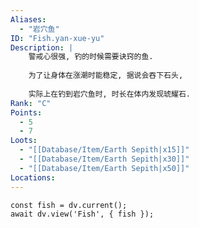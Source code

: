```yaml
---
Aliases:
  - "岩穴鱼"
ID: "Fish.yan-xue-yu"
Description: |
    警戒心很强, 钓的时候需要诀窍的鱼.
    
    为了让身体在涨潮时能稳定, 据说会吞下石头,
    
    实际上在钓到岩穴鱼时, 时长在体内发现琥耀石.
Rank: "C"
Points:
  - 5
  - 7
Loots:
  - "[[Database/Item/Earth Sepith|x15]]"
  - "[[Database/Item/Earth Sepith|x30]]"
  - "[[Database/Item/Earth Sepith|x50]]"
Locations:
---
```

```dataviewjs
const fish = dv.current();
await dv.view('Fish', { fish });
```
